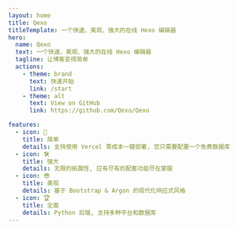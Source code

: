```yaml
---
layout: home
title: Qexo
titleTemplate: 一个快速、美观、强大的在线 Hexo 编辑器
hero:
  name: Qexo
  text: 一个快速、美观、强大的在线 Hexo 编辑器
  tagline: 让博客变得简单
  actions:
    - theme: brand
      text: 快速开始
      link: /start
    - theme: alt
      text: View on GitHub
      link: https://github.com/Qexo/Qexo

features:
  - icon: 🍃
    title: 简单
    details: 支持使用 Vercel 零成本一键部署, 您只需要配置一个免费数据库
  - icon: 🛠️
    title: 强大
    details: 无限的拓展性, 应有尽有的配套功能尽在掌握
  - icon: 😎
    title: 美观
    details: 基于 Bootstrap & Argon 的现代化响应式风格
  - icon: 🏆
    title: 全面
    details: Python 后端, 支持多种平台和数据库
---
```


